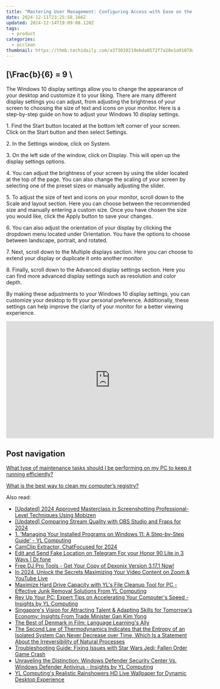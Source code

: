 ```yaml
---
title: "Mastering User Management: Configuring Access with Ease on the Control Panel - From YL Systems Inc."
date: 2024-12-11T23:25:58.166Z
updated: 2024-12-14T19:09:08.120Z
tags:
  - product
categories:
  - pcclean
thumbnail: https://thmb.techidaily.com/a373020219ebda0572f7a28e1a91078afa265ccbfaa3c10d775518f24a91fa17.jpg
---
```


## \[\Frac{b}{6} = 9 \

The Windows 10 display settings allow you to change the appearance of your desktop and customize it to your liking. There are many different display settings you can adjust, from adjusting the brightness of your screen to choosing the size of text and icons on your monitor. Here is a step-by-step guide on how to adjust your Windows 10 display settings. 

1\. Find the Start button located at the bottom left corner of your screen. Click on the Start button and then select Settings.

2\. In the Settings window, click on System.

3\. On the left side of the window, click on Display. This will open up the display settings options. 

4\. You can adjust the brightness of your screen by using the slider located at the top of the page. You can also change the scaling of your screen by selecting one of the preset sizes or manually adjusting the slider.

5\. To adjust the size of text and icons on your monitor, scroll down to the Scale and layout section. Here you can choose between the recommended size and manually entering a custom size. Once you have chosen the size you would like, click the Apply button to save your changes.

6\. You can also adjust the orientation of your display by clicking the dropdown menu located under Orientation. You have the options to choose between landscape, portrait, and rotated.

7\. Next, scroll down to the Multiple displays section. Here you can choose to extend your display or duplicate it onto another monitor.

8\. Finally, scroll down to the Advanced display settings section. Here you can find more advanced display settings such as resolution and color depth. 

By making these adjustments to your Windows 10 display settings, you can customize your desktop to fit your personal preference. Additionally, these settings can help improve the clarity of your monitor for a better viewing experience.

<!-- affiliate ads begin -->
<iframe width="560" height="315" src="https://www.youtube.com/embed/h5uImbOWmTg?si=z4kP-R0QbXbBAJTa" title="YouTube video player" frameborder="0" allow="accelerometer; autoplay; clipboard-write; encrypted-media; gyroscope; picture-in-picture; web-share" referrerpolicy="strict-origin-when-cross-origin" allowfullscreen></iframe>
<!-- affiliate ads end -->

## Post navigation

[What type of maintenance tasks should I be performing on my PC to keep it running efficiently?](https://tools.techidaily.com/pcclean/products/)

[What is the best way to clean my computer’s registry?](https://tools.techidaily.com/pcclean/products/)

<ins class="adsbygoogle"
     style="display:block"
     data-ad-format="autorelaxed"
     data-ad-client="ca-pub-7571918770474297"
     data-ad-slot="1223367746"></ins>

<ins class="adsbygoogle"
     style="display:block"
     data-ad-client="ca-pub-7571918770474297"
     data-ad-slot="8358498916"
     data-ad-format="auto"
     data-full-width-responsive="true"></ins>

<span class="atpl-alsoreadstyle">Also read:</span>
<div><ul>
<li><a href="https://video-capture.techidaily.com/updated-2024-approved-masterclass-in-screenshotting-professional-level-techniques-using-mobizen/"><u>[Updated] 2024 Approved Masterclass in Screenshotting Professional-Level Techniques Using Mobizen</u></a></li>
<li><a href="https://screen-capture.techidaily.com/updated-comparing-stream-quality-with-obs-studio-and-fraps-for-2024/"><u>[Updated] Comparing Stream Quality with OBS Studio and Fraps for 2024</u></a></li>
<li><a href="https://win-exclusive.techidaily.com/1-managing-your-installed-programs-on-windows-11-a-step-by-step-guide-yl-computing/"><u>1. 'Managing Your Installed Programs on Windows 11: A Step-by-Step Guide' - YL Computing</u></a></li>
<li><a href="https://facebook-video-recording.techidaily.com/camclip-extractor-chatfocused-for-2024/"><u>CamClip Extractor, ChatFocused for 2024</u></a></li>
<li><a href="https://location-social.techidaily.com/edit-and-send-fake-location-on-telegram-for-your-honor-90-lite-in-3-ways-drfone-by-drfone-virtual-android/"><u>Edit and Send Fake Location on Telegram For your Honor 90 Lite in 3 Ways | Dr.fone</u></a></li>
<li><a href="https://win-exclusive.techidaily.com/free-dj-pro-tools-get-your-copy-of-dexonix-version-3171-now/"><u>Free DJ Pro Tools - Get Your Copy of Dexonix Version 3.17.1 Now!</u></a></li>
<li><a href="https://article-posts.techidaily.com/in-2024-unlock-the-secrets-maximizing-your-video-content-on-zoom-and-youtube-live/"><u>In 2024, Unlock the Secrets Maximizing Your Video Content on Zoom & YouTube Live</u></a></li>
<li><a href="https://win-exclusive.techidaily.com/maximize-hard-drive-capacity-with-yls-file-cleanup-tool-for-pc-effective-junk-removal-solutions-from-yl-computing/"><u>Maximize Hard Drive Capacity with YL's File Cleanup Tool for PC - Effective Junk Removal Solutions From YL Computing</u></a></li>
<li><a href="https://win-exclusive.techidaily.com/rev-up-your-pc-expert-tips-on-accelerating-your-computers-speed-insights-by-yl-computing/"><u>Rev Up Your PC: Expert Tips on Accelerating Your Computer's Speed - Insights by YL Computing</u></a></li>
<li><a href="https://win-exclusive.techidaily.com/singapores-vision-for-attracting-talent-and-adapting-skills-for-tomorrows-economy-insights-from-trade-minister-gan-kim-yong/"><u>Singapore's Vision for Attracting Talent & Adapting Skills for Tomorrow's Economy: Insights From Trade Minister Gan Kim Yong</u></a></li>
<li><a href="https://mondly-stories.techidaily.com/the-best-of-denmark-in-film-language-learnings-ally/"><u>The Best of Denmark in Film: Language Learning's Ally</u></a></li>
<li><a href="https://sound-issues.techidaily.com/the-second-law-of-thermodynamics-indicates-that-the-entropy-of-an-isolated-system-can-never-decrease-over-time-which-is-a-statement-about-the-irreversibilit652/"><u>The Second Law of Thermodynamics Indicates that the Entropy of an Isolated System Can Never Decrease over Time, Which Is a Statement About the Irreversibility of Natural Processes</u></a></li>
<li><a href="https://win-solutions.techidaily.com/troubleshooting-guide-fixing-issues-with-star-wars-jedi-fallen-order-game-crash/"><u>Troubleshooting Guide: Fixing Issues with Star Wars Jedi: Fallen Order Game Crash</u></a></li>
<li><a href="https://win-exclusive.techidaily.com/unraveling-the-distinction-windows-defender-security-center-vs-windows-defender-antivirus-insights-by-yl-computing/"><u>Unraveling the Distinction: Windows Defender Security Center Vs. Windows Defender Antivirus - Insights by YL Computing</u></a></li>
<li><a href="https://win-fantastic.techidaily.com/yl-computings-realistic-rainshowers-hd-live-wallpaper-for-dynamic-desktop-experience/"><u>YL Computing's Realistic Rainshowers HD Live Wallpaper for Dynamic Desktop Experience</u></a></li>
</ul></div>

